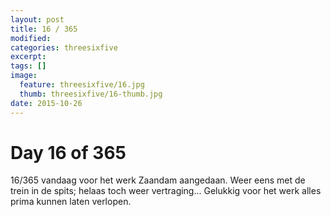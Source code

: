 ```yaml
---
layout: post
title: 16 / 365
modified:
categories: threesixfive
excerpt:
tags: []
image:
  feature: threesixfive/16.jpg
  thumb: threesixfive/16-thumb.jpg
date: 2015-10-26
---
```


# Day 16 of 365

16/365 vandaag voor het werk Zaandam aangedaan. Weer eens met de trein in de spits; helaas toch weer vertraging... Gelukkig voor het werk alles prima kunnen laten verlopen.
